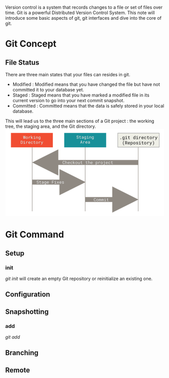 Version control is a system that records changes to a file or set of files over time. Git is a powerful Distributed Version Control System. This note will introduce some basic aspects of git, git interfaces and dive into the core of git.

# Git Concept

## File Status

There are three main states that your files can resides in git.

- Modified : Modified means that you have changed the file but have not committed it to your database yet.
- Staged : Staged means that you have marked a modified file in its current version to go into your next commit snapshot.
- Committed : Committed means that the data is safely stored in your local database.

This will lead us to the three main sections of a Git project : the working tree, the staging area, and the Git directory.
![|684](./Image/git_01.png)


# Git Command

## Setup

### init

_git init_ will create an empty Git repository or reinitialize an existing one.

## Configuration

## Snapshotting

### add
_git add_

## Branching


## Remote
